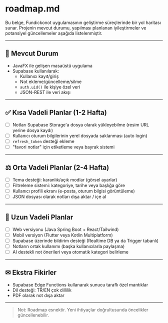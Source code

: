 # roadmap.md

Bu belge, Fundickonot uygulamasının geliştirme süreçlerinde bir yol haritası sunar. Projenin mevcut durumu, yapılması planlanan iyileştirmeler ve potansiyel güncellemeler aşağıda listelenmiştir.

---

## 🚀 Mevcut Durum
- JavaFX ile gelişen masaüstü uygulama
- Supabase kullanılarak:
    - Kullanıcı kayıt/giriş
    - Not ekleme/güncelleme/silme
    - `auth.uid()` ile kişiye özel veri
    - JSON-REST ile veri akışı

---

## ✅ Kısa Vadeli Planlar (1-2 Hafta)
- [ ] Notları Supabase Storage'a dosya olarak yükleyebilme (resim URL yerine dosya kaydı)
- [ ] Kullanıcı oturum bilgilerinin yerel dosyada saklanması (auto login)
- [ ] `refresh_token` desteği ekleme
- [ ] "favori notlar" için etiketleme veya bayrak sistemi

---

## ⚖️ Orta Vadeli Planlar (2-4 Hafta)
- [ ] Tema desteği: karanlık/açık modlar (görsel ayarlar)
- [ ] Filtreleme sistemi: kategoriye, tarihe veya başlığa göre
- [ ] Kullanıcı profili ekranı (e-posta, oturum bilgisi görüntüleme)
- [ ] JSON dosyası olarak notları dışa aktar / içe al

---

## 🚧 Uzun Vadeli Planlar
- [ ] Web versiyonu (Java Spring Boot + React/Tailwind)
- [ ] Mobil versiyon (Flutter veya Kotlin Multiplatform)
- [ ] Supabase üzerinde bildirim desteği (Realtime DB ya da Trigger tabanlı)
- [ ] Notların ortak kullanımı (başka kullanıcılarla paylaşma)
- [ ] AI destekli not önerileri veya otomatik kategori belirleme

---

## ✉ Ekstra Fikirler
- Supabase Edge Functions kullanarak sunucu taraflı özel mantıklar
- Dil desteği: TR/EN çok dillilik
- PDF olarak not dışa aktar

---

> Not: Roadmap esnektir. Yeni ihtiyaçlar doğrultusunda öncelikler güncellenebilir.

